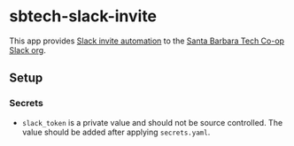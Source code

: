 # sbtech-slack-invite

This app provides [Slack invite automation](https://github.com/outsideris/slack-invite-automation) to the [Santa Barbara Tech Co-op Slack org](http://sbtechcoop.com).

## Setup

### Secrets

* `slack_token` is a private value and should not be source controlled. The value should be added after applying `secrets.yaml`.
